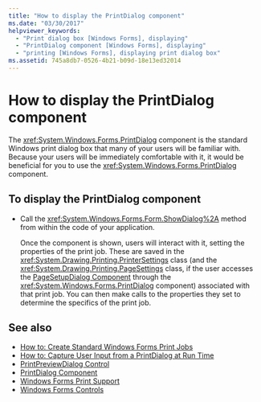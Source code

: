 ```yaml
---
title: "How to display the PrintDialog component"
ms.date: "03/30/2017"
helpviewer_keywords: 
  - "Print dialog box [Windows Forms], displaying"
  - "PrintDialog component [Windows Forms], displaying"
  - "printing [Windows Forms], displaying print dialog box"
ms.assetid: 745a8db7-0526-4b21-b09d-18e13ed32014
---
```

# How to display the PrintDialog component

The <xref:System.Windows.Forms.PrintDialog> component is the standard Windows print dialog box that many of your users will be familiar with. Because your users will be immediately comfortable with it, it would be beneficial for you to use the <xref:System.Windows.Forms.PrintDialog> component.

## To display the PrintDialog component

- Call the <xref:System.Windows.Forms.Form.ShowDialog%2A> method from within the code of your application.

     Once the component is shown, users will interact with it, setting the properties of the print job. These are saved in the  <xref:System.Drawing.Printing.PrinterSettings> class (and the <xref:System.Drawing.Printing.PageSettings> class, if the user accesses the [PageSetupDialog Component](pagesetupdialog-component-windows-forms.md) through the <xref:System.Windows.Forms.PrintDialog> component) associated with that print job. You can then make calls to the properties they set to determine the specifics of the print job.

## See also

- [How to: Create Standard Windows Forms Print Jobs](../advanced/how-to-create-standard-windows-forms-print-jobs.md)
- [How to: Capture User Input from a PrintDialog at Run Time](../advanced/how-to-capture-user-input-from-a-printdialog-at-run-time.md)
- [PrintPreviewDialog Control](printpreviewdialog-control-windows-forms.md)
- [PrintDialog Component](printdialog-component-windows-forms.md)
- [Windows Forms Print Support](../advanced/windows-forms-print-support.md)
- [Windows Forms Controls](index.md)